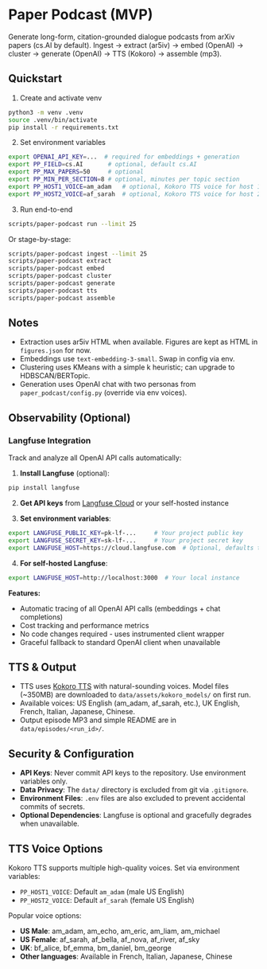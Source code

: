 # Paper Podcast (MVP)

Generate long-form, citation-grounded dialogue podcasts from arXiv papers (cs.AI by default). Ingest → extract (ar5iv) → embed (OpenAI) → cluster → generate (OpenAI) → TTS (Kokoro) → assemble (mp3).

## Quickstart

1. Create and activate venv
```bash
python3 -m venv .venv
source .venv/bin/activate
pip install -r requirements.txt
```

2. Set environment variables
```bash
export OPENAI_API_KEY=...  # required for embeddings + generation
export PP_FIELD=cs.AI       # optional, default cs.AI
export PP_MAX_PAPERS=50     # optional
export PP_MIN_PER_SECTION=8 # optional, minutes per topic section
export PP_HOST1_VOICE=am_adam   # optional, Kokoro TTS voice for host 1
export PP_HOST2_VOICE=af_sarah  # optional, Kokoro TTS voice for host 2
```

3. Run end-to-end
```bash
scripts/paper-podcast run --limit 25
```
Or stage-by-stage:
```bash
scripts/paper-podcast ingest --limit 25
scripts/paper-podcast extract
scripts/paper-podcast embed
scripts/paper-podcast cluster
scripts/paper-podcast generate
scripts/paper-podcast tts
scripts/paper-podcast assemble
```

## Notes
- Extraction uses ar5iv HTML when available. Figures are kept as HTML in `figures.json` for now.
- Embeddings use `text-embedding-3-small`. Swap in config via env.
- Clustering uses KMeans with a simple k heuristic; can upgrade to HDBSCAN/BERTopic.
- Generation uses OpenAI chat with two personas from `paper_podcast/config.py` (override via env voices).

## Observability (Optional)

### Langfuse Integration
Track and analyze all OpenAI API calls automatically:

1. **Install Langfuse** (optional):
```bash
pip install langfuse
```

2. **Get API keys** from [Langfuse Cloud](https://cloud.langfuse.com) or your self-hosted instance

3. **Set environment variables**:
```bash
export LANGFUSE_PUBLIC_KEY=pk-lf-...     # Your project public key
export LANGFUSE_SECRET_KEY=sk-lf-...     # Your project secret key
export LANGFUSE_HOST=https://cloud.langfuse.com  # Optional, defaults to Langfuse Cloud
```

4. **For self-hosted Langfuse**:
```bash
export LANGFUSE_HOST=http://localhost:3000  # Your local instance
```

**Features:**
- Automatic tracing of all OpenAI API calls (embeddings + chat completions)
- Cost tracking and performance metrics
- No code changes required - uses instrumented client wrapper
- Graceful fallback to standard OpenAI client when unavailable

## TTS & Output

- TTS uses [Kokoro TTS](https://github.com/nazdridoy/kokoro-tts) with natural-sounding voices. Model files (~350MB) are downloaded to `data/assets/kokoro_models/` on first run.
- Available voices: US English (am_adam, af_sarah, etc.), UK English, French, Italian, Japanese, Chinese.
- Output episode MP3 and simple README are in `data/episodes/<run_id>/`.

## Security & Configuration

- **API Keys**: Never commit API keys to the repository. Use environment variables only.
- **Data Privacy**: The `data/` directory is excluded from git via `.gitignore`.
- **Environment Files**: `.env` files are also excluded to prevent accidental commits of secrets.
- **Optional Dependencies**: Langfuse is optional and gracefully degrades when unavailable.

## TTS Voice Options
Kokoro TTS supports multiple high-quality voices. Set via environment variables:
- `PP_HOST1_VOICE`: Default `am_adam` (male US English)  
- `PP_HOST2_VOICE`: Default `af_sarah` (female US English)

Popular voice options:
- **US Male**: am_adam, am_echo, am_eric, am_liam, am_michael
- **US Female**: af_sarah, af_bella, af_nova, af_river, af_sky
- **UK**: bf_alice, bf_emma, bm_daniel, bm_george
- **Other languages**: Available in French, Italian, Japanese, Chinese

